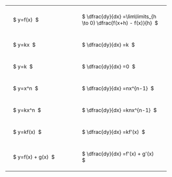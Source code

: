 ---
---

#  
<br>
<style type="text/css">
#T_fe28e th.col_heading {
  text-align: left;
  font-size: 1em;
}
#T_fe28e td {
  text-align: left;
  font-size: 1em;
  padding: 1.5em;
}
#T_fe28e_row0_col0, #T_fe28e_row1_col0, #T_fe28e_row2_col0, #T_fe28e_row3_col0, #T_fe28e_row4_col0, #T_fe28e_row5_col0, #T_fe28e_row6_col0 {
  width: 300px;
  white-space: pre-wrap;
}
#T_fe28e_row0_col1, #T_fe28e_row1_col1, #T_fe28e_row2_col1, #T_fe28e_row3_col1, #T_fe28e_row4_col1, #T_fe28e_row5_col1, #T_fe28e_row6_col1 {
  width: 400px;
  white-space: pre-wrap;
}
</style>
<table id="T_fe28e">
  <thead>
  </thead>
  <tbody>
    <tr>
      <td id="T_fe28e_row0_col0" class="data row0 col0" >$ y=f(x)  $</td>
      <td id="T_fe28e_row0_col1" class="data row0 col1" >$ \dfrac{dy}{dx} =\lim\limits_{h \to 0} \dfrac{f(x+h) - f(x)}{h}  $</td>
    </tr>
    <tr>
      <td id="T_fe28e_row1_col0" class="data row1 col0" >$ y=kx  $</td>
      <td id="T_fe28e_row1_col1" class="data row1 col1" >$ \dfrac{dy}{dx} =k  $</td>
    </tr>
    <tr>
      <td id="T_fe28e_row2_col0" class="data row2 col0" >$ y=k  $</td>
      <td id="T_fe28e_row2_col1" class="data row2 col1" >$ \dfrac{dy}{dx} =0  $</td>
    </tr>
    <tr>
      <td id="T_fe28e_row3_col0" class="data row3 col0" >$ y=x^n  $</td>
      <td id="T_fe28e_row3_col1" class="data row3 col1" >$ \dfrac{dy}{dx} =nx^{n-1}  $</td>
    </tr>
    <tr>
      <td id="T_fe28e_row4_col0" class="data row4 col0" >$ y=kx^n  $</td>
      <td id="T_fe28e_row4_col1" class="data row4 col1" >$ \dfrac{dy}{dx} =knx^{n-1}  $</td>
    </tr>
    <tr>
      <td id="T_fe28e_row5_col0" class="data row5 col0" >$ y=kf(x)  $</td>
      <td id="T_fe28e_row5_col1" class="data row5 col1" >$ \dfrac{dy}{dx} =kf'(x)  $</td>
    </tr>
    <tr>
      <td id="T_fe28e_row6_col0" class="data row6 col0" >$ y=f(x) + g(x)  $</td>
      <td id="T_fe28e_row6_col1" class="data row6 col1" >$ \dfrac{dy}{dx} =f'(x) + g'(x)  $</td>
    </tr>
  </tbody>
</table>

